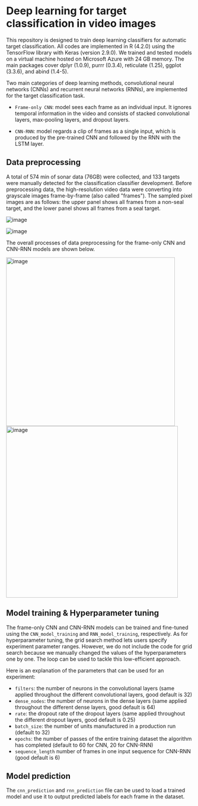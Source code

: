 # Deep learning for target classification in video images

This repository is designed to train deep learning classifiers for automatic target classification. All codes are implemented in R (4.2.0) using the TensorFlow library with Keras (version 2.9.0). We trained and tested models on a virtual machine hosted on Microsoft Azure with 24 GB memory. The main packages cover dplyr (1.0.9), purrr (0.3.4), reticulate (1.25), ggplot (3.3.6), and abind (1.4-5).

Two main categories of deep learning methods, convolutional neural networks (CNNs) and recurrent neural networks (RNNs), are implemented for the target classification task. 

- `Frame-only CNN`: model sees each frame as an individual input. It ignores temporal information in the video and consists of stacked convolutional layers, max-pooling layers, and dropout layers.

- `CNN-RNN`: model regards a clip of frames as a single input, which is produced by the pre-trained CNN and followed by the RNN with the LSTM layer.


## Data preprocessing
A total of 574 min of sonar data (76GB) were collected, and 133 targets were manually detected for the classification classifier development. Before preprocessing data, the high-resolution video data were converting into grayscale images frame-by-frame (also called "frames"). The sampled pixel images are as follows: the upper panel shows all frames from a non-seal target, and the lower panel shows all frames from a seal target.

![image](https://user-images.githubusercontent.com/91959615/184532255-84585fdc-c1d2-4e27-9c0c-6dfea8d22c6a.png)

![image](https://user-images.githubusercontent.com/91959615/184532243-04048f5c-faaf-490d-b28d-2912d58a03a7.png)

The overall processes of data preprocessing for the frame-only CNN and CNN-RNN models are shown below.

<img width="455" alt="image" src="https://user-images.githubusercontent.com/91959615/184534816-683aad4f-2e5e-4434-b9eb-bc1aa6eb37f5.png">

<img width="463" alt="image" src="https://user-images.githubusercontent.com/91959615/184534821-e772b29e-8efa-4d64-9278-1b03dcaa1035.png">


## Model training & Hyperparameter tuning
The frame-only CNN and CNN-RNN models can be trained and fine-tuned using the `CNN_model_training` and `RNN_model_training`, respectively. As for hyperparameter tuning, the grid search method lets users specify experiment parameter ranges. However, we do not include the code for grid search because we manually changed the values of the hyperparameters one by one. The loop can be used to tackle this low-efficient approach.

Here is an explanation of the parameters that can be used for an experiment:

- `filters`: the number of neurons in the convolutional layers (same applied throughout the different convolutional layers, good default is 32)
- `dense_nodes`: the number of neurons in the dense layers (same applied throughout the different dense layers, good default is 64)
- `rate`: the dropout rate of the dropout layers (same applied throughout the different dropout layers, good default is 0.25)
- `batch_size`:  the number of units manufactured in a production run (default to 32)
- `epochs`: the number of passes of the entire training dataset the algorithm has completed (default to 60 for CNN, 20 for CNN-RNN)
- `sequence_length` number of frames in one input sequence for CNN-RNN (good default is 6)


## Model prediction
The `cnn_prediction` and `rnn_prediction` file can be used to load a trained model and use it to output predicted labels for each frame in the dataset.




